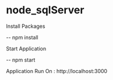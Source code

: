 # node_sqlServer

Install Packages

-- npm install

Start Application

-- npm start

Application Run On : http://localhost:3000
